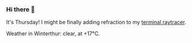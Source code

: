 ### Hi there :wave:

It's Thursday! I might be finally adding refraction to my [terminal raytracer](https://github.com/bewuethr/bash-raytracer).

Weather in Winterthur: clear, at +17°C.
